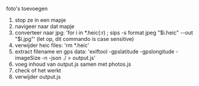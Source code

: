 foto's toevoegen

1. stop ze in een mapje
2. navigeer naar dat mapje
3. converteer naar jpg: 'for i in *.heic(:r) ; sips -s format jpeg "$i.heic" --out "$i.jpg"' (let op, dit commando is case sensitive)
4. verwijder heic files: 'rm *.heic'
5. extract filename en gps data: 'exiftool -gpslatitude -gpslongitude -imageSize -n -json ./ > output.js'
8. voeg inhoud van output.js samen met photos.js
9. check of het werkt
10. verwijder output.js
